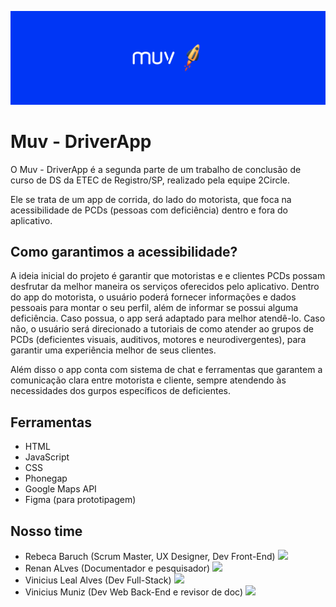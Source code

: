 ![Screenshot](Muv_Driver/www/img/banner_muv.png)

<h1> Muv - DriverApp </h1>
 
 
O  Muv - DriverApp é a segunda parte de um trabalho de conclusão de curso de DS da ETEC de Registro/SP, realizado pela equipe 2Circle.

Ele se trata de um app de corrida, do lado do motorista, que foca na acessibilidade de PCDs (pessoas com deficiência) dentro e fora do aplicativo.

<h2> Como garantimos a acessibilidade? </h2>

A ideia inicial do projeto é garantir que motoristas e e clientes PCDs possam desfrutar da melhor maneira os serviços oferecidos pelo aplicativo.
Dentro do app do motorista, o usuário poderá fornecer informações e dados pessoais para montar o seu perfil, além de informar se possui alguma deficiência.
Caso possua, o app será adaptado para melhor atendê-lo. Caso não, o usuário será direcionado a tutoriais de como atender ao grupos de PCDs (deficientes visuais, auditivos, motores e neurodivergentes), para garantir uma experiência melhor de seus clientes.

Além disso o app conta com sistema de chat e ferramentas que garantem a comunicação clara entre motorista e cliente, sempre atendendo às necessidades dos gurpos específicos de deficientes.

<h2> Ferramentas </h2>

<ul>
 <li> HTML </li>
 <li> JavaScript </li>
 <li> CSS </li>
 <li> Phonegap </li>
 <li> Google Maps API </li>
 <li> Figma (para prototipagem) </li>
 </ul>

<h2> Nosso time </h2>

<ul>
 <li > Rebeca Baruch (Scrum Master, UX Designer, Dev Front-End)
  <a href="https://github.com/Berreca2019" vertical-align="center"> <img src="https://img.icons8.com/color-glass/35/000000/github-2.png"/> </a>
 </li>
  
 <li > Renan ALves (Documentador e pesquisador)
  <a href="https://github.com/zum4258" vertical-align="center"> <img src="https://img.icons8.com/color-glass/35/000000/github-2.png"/> </a>
 </li>
 
 <li > Vinicius Leal Alves (Dev Full-Stack)
  <a href="https://github.com/lealalves" vertical-align="center"> <img src="https://img.icons8.com/color-glass/35/000000/github-2.png"/> </a>
 </li>
 
 <li > Vinicius Muniz (Dev Web Back-End e revisor de doc)
  <a href="https://github.com/muniz19" vertical-align="center"> <img src="https://img.icons8.com/color-glass/35/000000/github-2.png"/> </a>
 </li>
</ul>
  
